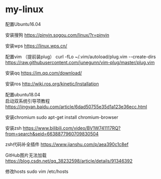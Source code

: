 # my-linux
配置Ubuntu16.04

安装搜狗    https://pinyin.sogou.com/linux/?r=pinyin

安装wps    https://linux.wps.cn/

配置vim   （提前装plug） curl -fLo ~/.vim/autoload/plug.vim --create-dirs https://raw.githubusercontent.com/junegunn/vim-plug/master/plug.vim
 
安装qq    https://im.qq.com/download/

安装ros    http://wiki.ros.org/kinetic/Installation

配置ubuntu18.04     
启动双系统引导项教程  https://jingyan.baidu.com/article/6dad50755e35d1a123e36ecc.html

安装chromium    sudo apt-get install chromium-browser

安装zsh   https://www.bilibili.com/video/BV1W741117RQ?from=search&seid=6638877960709830504

zsh代码补全插件  https://www.jianshu.com/p/aea390c1c8ef

GitHub图片无法加载  https://blog.csdn.net/qq_38232598/article/details/91346392

修改hosts   sudo vim /etc/hosts
